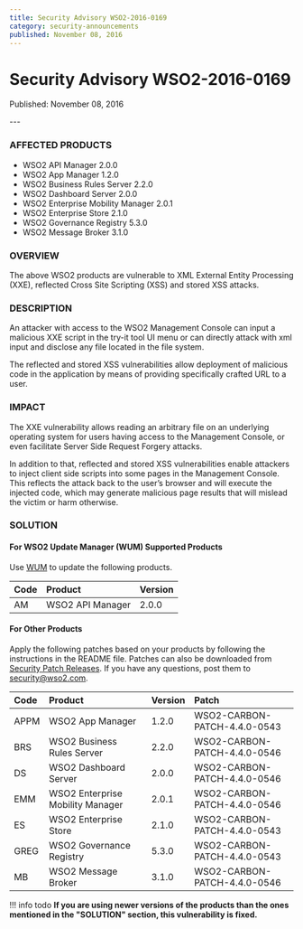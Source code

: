 ```yaml
---
title: Security Advisory WSO2-2016-0169
category: security-announcements
published: November 08, 2016
---
```


# Security Advisory WSO2-2016-0169

<p class="doc-info">Published: November 08, 2016</p>
---

### AFFECTED PRODUCTS
* WSO2 API Manager 2.0.0
* WSO2 App Manager 1.2.0
* WSO2 Business Rules Server 2.2.0
* WSO2 Dashboard Server 2.0.0
* WSO2 Enterprise Mobility Manager 2.0.1
* WSO2 Enterprise Store 2.1.0
* WSO2 Governance Registry 5.3.0
* WSO2 Message Broker 3.1.0


### OVERVIEW
The above WSO2 products are vulnerable to XML External Entity Processing (XXE), reflected Cross Site Scripting (XSS) and stored XSS attacks.


### DESCRIPTION
An attacker with access to the WSO2 Management Console can input a malicious XXE script in the try-it tool UI menu or can directly attack with xml input and disclose any file located in the file system.

The reflected and stored XSS vulnerabilities allow deployment of malicious code in the application by means of providing specifically crafted URL to a user.


### IMPACT
The XXE vulnerability allows reading an arbitrary file on an underlying operating system for users having access to the Management Console, or even facilitate Server Side Request Forgery attacks.

In addition to that, reflected and stored XSS vulnerabilities enable attackers to inject client side scripts into some pages in the Management Console. This reflects the attack back to the user’s browser and will execute the injected code, which may generate malicious page results that will mislead the victim or harm otherwise.


### SOLUTION

#### For WSO2 Update Manager (WUM) Supported Products
Use [WUM](https://wso2.com/updates/wum/) to update the following products.


| Code | Product | Version |
| :--- | :------ | :------ |
| AM | WSO2 API Manager | 2.0.0 |


#### For Other Products
Apply the following patches based on your products by following the instructions in the README file. Patches can also be downloaded from [Security Patch Releases](https://wso2.com/security-patch-releases/). If you have any questions, post them to <security@wso2.com>.


| **Code** | **Product** | **Version** | **Patch** |
| :--- | :------ | :------ | :---- |
| APPM | WSO2 App Manager | 1.2.0 | WSO2-CARBON-PATCH-4.4.0-0543 |
| BRS | WSO2 Business Rules Server | 2.2.0 | WSO2-CARBON-PATCH-4.4.0-0546 |
| DS | WSO2 Dashboard Server | 2.0.0 | WSO2-CARBON-PATCH-4.4.0-0546 |
| EMM | WSO2 Enterprise Mobility Manager | 2.0.1 | WSO2-CARBON-PATCH-4.4.0-0546 |
| ES | WSO2 Enterprise Store | 2.1.0 | WSO2-CARBON-PATCH-4.4.0-0543 |
| GREG | WSO2 Governance Registry | 5.3.0 | WSO2-CARBON-PATCH-4.4.0-0543 |
| MB | WSO2 Message Broker | 3.1.0 | WSO2-CARBON-PATCH-4.4.0-0546 |


!!! info todo
    **If you are using newer versions of the products than the ones mentioned in the "SOLUTION" section, this vulnerability is fixed.**
